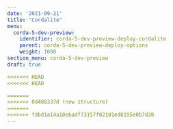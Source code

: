 ```yaml
---
date: '2021-09-21'
title: "Cordalite"
menu:
  corda-5-dev-preview:
    identifier: corda-5-dev-preview-deploy-cordalite
    parent: corda-5-dev-preview-deploy-options
    weight: 1000
section_menu: corda-5-dev-preview
draft: true

<<<<<<< HEAD
<<<<<<< HEAD

=======
>>>>>>> 0d488337d (new structure)
=======
>>>>>>> fdbd1a14a10ebadf73157f02101ed8195e0b7d38
---
```

